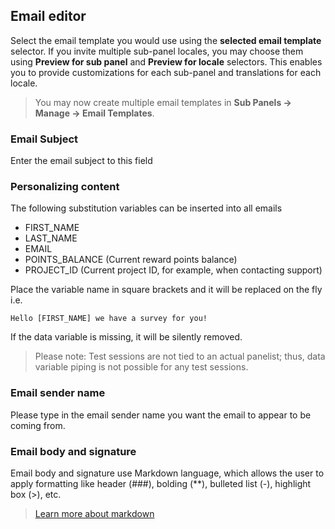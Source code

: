 ## Email editor
Select the email template you would use using the **selected email template** selector. If you invite multiple sub-panel locales, you may choose them using **Preview for sub panel** and **Preview for locale** selectors. This enables you to provide customizations for each sub-panel and translations for each locale.

> You may now create multiple email templates in **Sub Panels -> Manage -> Email Templates**.

### Email Subject
Enter the email subject to this field

### Personalizing content
The following substitution variables can be inserted into all emails

- FIRST_NAME
- LAST_NAME
- EMAIL
- POINTS_BALANCE (Current reward points balance)
- PROJECT_ID (Current project ID, for example, when contacting support)

Place the variable name in square brackets and it will be replaced on the fly i.e. 

```
Hello [FIRST_NAME] we have a survey for you!
```
If the data variable is missing, it will be silently removed.

> Please note: Test sessions are not tied to an actual panelist; thus, data variable piping is not possible for any test sessions.

### Email sender name
Please type in the email sender name you want the email to appear to be coming from.

### Email body and signature
Email body and signature use Markdown language, which allows the user to apply formatting like header (###), bolding (\**), bulleted list (-), highlight box (>), etc.

> [Learn more about markdown](https://www.markdownguide.org/basic-syntax/#overview)
